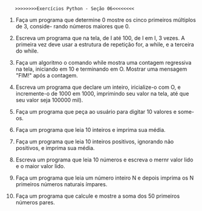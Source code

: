        >>>>>>>>Exercícios Python - Seção 06<<<<<<<<
1. Faça um programa que determine 0 mostre os cinco primeiros múltiplos de 3, conside-
rando números maiores que 0.

2. Escreva um programa que na tela, de I até 100, de I em I, 3 vezes. A primeira
vez deve usar a estrutura de repetição for, a while, e a terceira do while.

3. Faça um algoritmo o comando while mostra uma contagem regressiva
na tela, iniciando em 10 e terminando em O. Mostrar uma mensagem "FIM!" após a
contagem.

4. Escreva um programa que declare um inteiro, iricialize-o com O, e incremente-o de 1000
em 1000, imprimindo seu valor na tela, até que seu valor seja 100000 mil).


5. Faça um programa que peça ao usuário para digitar 10 valores e some-os.

6. Faça um programa que leia 10 inteiros e imprima sua média.

7. Faça um programa que leia 10 inteiros positivos, ignorando não positivos, e imprima sua
média.

8. Escreva um programa que leia 10 números e escreva o mernr valor lido e o maior valor
lido.

9. Faça um programa que leia um número inteiro N e depois imprima os N primeiros
números naturais ímpares.

10. Faça um programa que calcule e mostre a soma dos 50 primeiros números pares.
